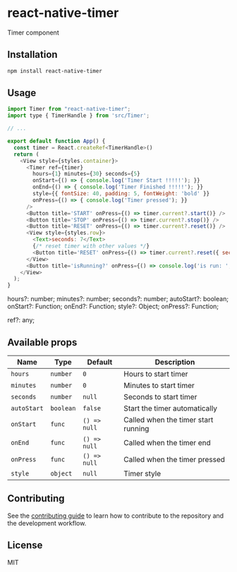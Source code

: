 # react-native-timer

Timer component

## Installation

```sh
npm install react-native-timer
```

## Usage

```js
import Timer from "react-native-timer";
import type { TimerHandle } from 'src/Timer';

// ...

export default function App() {
  const timer = React.createRef<TimerHandle>()
  return (
    <View style={styles.container}>
      <Timer ref={timer}
        hours={1} minutes={30} seconds={5}
        onStart={() => { console.log('Timer Start !!!!!'); }}
        onEnd={() => { console.log('Timer Finished !!!!!'); }}
        style={{ fontSize: 40, padding: 5, fontWeight: 'bold' }}
        onPress={() => { console.log('Timer pressed'); }}
      />
      <Button title='START' onPress={() => timer.current?.start()} />
      <Button title='STOP' onPress={() => timer.current?.stop()} />
      <Button title='RESET' onPress={() => timer.current?.reset()} />
      <View style={styles.row}>
        <Text>seconds: 7</Text>
        {/* reset timer with other values */}
        <Button title='RESET' onPress={() => timer.current?.reset({ seconds: 7 })} />
      </View>
      <Button title='isRunning?' onPress={() => console.log('is run: ', timer.current?.isRunning())} />
    </View>
  );
}
```
  hours?: number;
  minutes?: number;
  seconds?: number;
  autoStart?: boolean;
  onStart?: Function;
  onEnd?: Function;
  style?: Object;
  onPress?: Function;

  ref?: any;

## Available props

| Name                             | Type                 | Default                        | Description                                                                                                                                |
| -------------------------------- | -------------------- | ------------------------------ | ------------------------------------------------------------------------------------------------------------------------------------------ |
| `hours`                          | `number`             | `0`                            | Hours to start timer |
| `minutes`                        | `number`             | `0`                            | Minutes to start timer |
| `seconds`                        | `number`             | `null`                         | Seconds to start timer |
| `autoStart`                      | `boolean`            | `false`                        | Start the timer automatically |
| `onStart`                        | `func`               | `() => null`                   | Called when the timer start running |
| `onEnd`                          | `func`               | `() => null`                   | Called when the timer end |
| `onPress`                        | `func`               | `() => null`                   | Called when the timer pressed |
| `style`                          | `object`             | `null`                         | Timer style |
                                              

## Contributing

See the [contributing guide](CONTRIBUTING.md) to learn how to contribute to the repository and the development workflow.

## License

MIT
